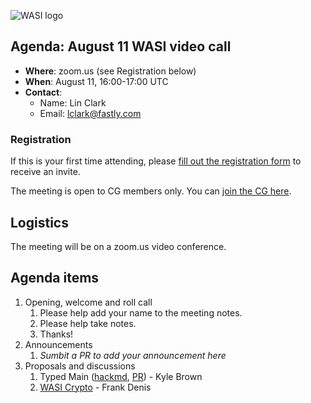 ![WASI logo](https://raw.githubusercontent.com/WebAssembly/WASI/main/WASI.png)

## Agenda: August 11 WASI video call

- **Where**: zoom.us (see Registration below)
- **When**: August 11, 16:00-17:00 UTC
- **Contact**:
  - Name: Lin Clark
  - Email: lclark@fastly.com

### Registration

If this is your first time attending, please [fill out the registration form](https://docs.google.com/forms/d/e/1FAIpQLSdpO6Lp2L_dZ2_oiDgzjKx7pb7s2YYHjeSIyfHWZZGSKoZKWQ/viewform?usp=sf_link) to receive an invite.

The meeting is open to CG members only. You can [join the CG here](https://www.w3.org/community/webassembly/).

## Logistics

The meeting will be on a zoom.us video conference.

## Agenda items

1. Opening, welcome and roll call
    1. Please help add your name to the meeting notes.
    1. Please help take notes.
    1. Thanks!
1. Announcements
    1. _Sumbit a PR to add your announcement here_
1. Proposals and discussions
    1. Typed Main ([hackmd](https://hackmd.io/2HVwwBRTQVmT-emTEkEDXw?view), [PR](https://github.com/WebAssembly/component-model/pull/80)) - Kyle Brown
    2. [WASI Crypto](https://github.com/webassembly/wasi-crypto) - Frank Denis
